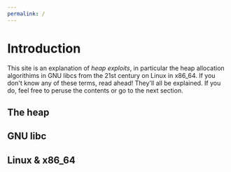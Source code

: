 ```yaml
---
permalink: /
---
```


# Introduction

This site is an explanation of *heap exploits*, in particular the heap
allocation algorithims in GNU libcs from the 21st century on Linux in x86\_64.
If you don't know any of these terms, read ahead! They'll all be explained. If
you do, feel free to peruse the contents or go to the next section.

## The heap

## GNU libc

## Linux & x86\_64
